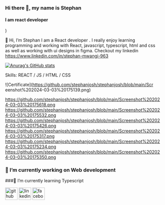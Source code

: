 ### Hi there 👋, my name is Stephan
#### I am react developer
)


👋 Hi, I’m Stephan I am a React developer . I really enjoy learning programming and working with React, javascript, typescript, html and css as well as working with ui designs in figma. Checkout my linkedin https://www.linkedin.com/in/stephan-mwangi-963

[![Anurag's GitHub stats](https://github-readme-stats.vercel.app/api?username=stephanjosh)](https://github.com/anuraghazra/github-readme-stats)


Skills:  REACT / JS / HTML / CSS

![Certificate](https://github.com/stephanjosh/stephanjosh/blob/main/Scr
eenshot%202024-03-03%20175139.png)

https://github.com/stephanjosh/stephanjosh/blob/main/Screenshot%202024-03-03%20175618.png
https://github.com/stephanjosh/stephanjosh/blob/main/Screenshot%202024-03-03%20175532.png
https://github.com/stephanjosh/stephanjosh/blob/main/Screenshot%202024-03-03%20175426.png
https://github.com/stephanjosh/stephanjosh/blob/main/Screenshot%202024-03-03%20175317.png
https://github.com/stephanjosh/stephanjosh/blob/main/Screenshot%202024-03-03%20175234.png
https://github.com/stephanjosh/stephanjosh/blob/main/Screenshot%202024-03-03%20175350.png
### 🔭 I’m currently working on Web development 
###🌱 I’m currently learning Typescript 


[<img src='https://cdn.jsdelivr.net/npm/simple-icons@3.0.1/icons/github.svg' alt='github' height='40'>](https://github.com/https://github.com/stephanjosh)  [<img src='https://cdn.jsdelivr.net/npm/simple-icons@3.0.1/icons/linkedin.svg' alt='linkedin' height='40'>](https://www.linkedin.com/in/https://www.linkedin.com/in/stephan-mwangi-963450278//)  [<img src='https://cdn.jsdelivr.net/npm/simple-icons@3.0.1/icons/facebook.svg' alt='facebook' height='40'>](https://www.facebook.com/https://www.facebook.com/profile.php?id=100089333573992)  

